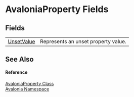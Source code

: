 # AvaloniaProperty Fields




## Fields
<table>
<tr>
<td><a href="F_Avalonia_AvaloniaProperty_UnsetValue">UnsetValue</a></td>
<td>Represents an unset property value.</td>
</tr>
</table>

## See Also


#### Reference
<a href="T_Avalonia_AvaloniaProperty">AvaloniaProperty Class</a>  
<a href="N_Avalonia">Avalonia Namespace</a>  

